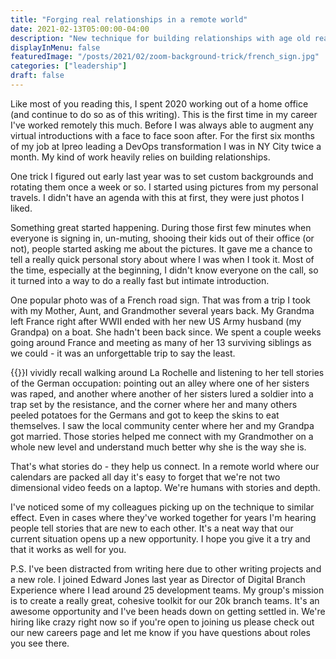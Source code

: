 ```yaml
---
title: "Forging real relationships in a remote world"
date: 2021-02-13T05:00:00-04:00
description: "New technique for building relationships with age old realities"
displayInMenu: false
featuredImage: "/posts/2021/02/zoom-background-trick/french_sign.jpg"
categories: ["leadership"]
draft: false
---
```

Like most of you reading this, I spent 2020 working out of a home office (and continue to do so as of this writing).  This is the first time in my career I've worked remotely this much.  Before I was always able to augment any virtual introductions with a face to face soon after.  For the first six months of my job at Ipreo leading a DevOps transformation I was in NY City twice a month.  My kind of work heavily relies on building relationships.

One trick I figured out early last year was to set custom backgrounds and rotating them once a week or so.  I started using pictures from my personal travels.  I didn't have an agenda with this at first, they were just photos I liked.

Something great started happening.  During those first few minutes when everyone is signing in, un-muting, shooing their kids out of their office (or not), people started asking me about the pictures.  It gave me a chance to tell a really quick personal story about where I was when I took it.  Most of the time, especially at the beginning, I didn't know everyone on the call, so it turned into a way to do a really fast but intimate introduction.  

One popular photo was of a French road sign.  That was from a trip I took with my Mother, Aunt, and Grandmother several years back.  My Grandma left France right after WWII ended with her new US Army husband (my Grandpa) on a boat.  She hadn't been back since.  We spent a couple weeks going around France and meeting as many of her 13 surviving siblings as we could - it was an unforgettable trip to say the least.

{{<smallimg src="/posts/2021/02/zoom-background-trick/grandma_hugs.jpg" alt="Grandma hugs are the best hugs" smartfloat="right" width="300px">}}I vividly recall walking around La Rochelle and listening to her tell stories of the German occupation: pointing out an alley where one of her sisters was raped, and another where another of her sisters lured a soldier into a trap set by the resistance, and the corner where her and many others peeled potatoes for the Germans and got to keep the skins to eat themselves.  I saw the local community center where her and my Grandpa got married.  Those stories helped me connect with my Grandmother on a whole new level and understand much better why she is the way she is.

That's what stories do - they help us connect.  In a remote world where our calendars are packed all day it's easy to forget that we're not two dimensional video feeds on a laptop.  We're humans with stories and depth.

I've noticed some of my colleagues picking up on the technique to similar effect.  Even in cases where they've worked together for years I'm hearing people tell stories that are new to each other.  It's a neat way that our current situation opens up a new opportunity.  I hope you give it a try and that it works as well for you.

P.S.
I've been distracted from writing here due to other writing projects and a new role.  I joined Edward Jones last year as Director of Digital Branch Experience where I lead around 25 development teams.  My group's mission is to create a really great, cohesive toolkit for our 20k branch teams.  It's an awesome opportunity and I've been heads down on getting settled in.  We're hiring like crazy right now so if you're open to joining us please check out our new careers page and let me know if you have questions about roles you see there.
